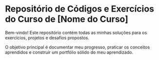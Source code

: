 
# Repositório de Códigos e Exercícios do Curso de [Nome do Curso]

Bem-vindo\! Este repositório contém todas as minhas soluções para os exercícios, projetos e desafios propostos.

O objetivo principal é documentar meu progresso, praticar os conceitos aprendidos e construir um portfólio sólido do meu aprendizado.

[](https://www.google.com/search?q=%5Bhttps://shields.io/%5D\(https://shields.io/\))

